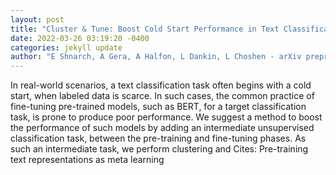 ```yaml
--- 
layout: post 
title: "Cluster & Tune: Boost Cold Start Performance in Text Classification" 
date: 2022-03-26 03:19:20 -0400 
categories: jekyll update 
author: "E Shnarch, A Gera, A Halfon, L Dankin, L Choshen - arXiv preprint arXiv , 2022" 
--- 
```

In real-world scenarios, a text classification task often begins with a cold start, when labeled data is scarce. In such cases, the common practice of fine-tuning pre-trained models, such as BERT, for a target classification task, is prone to produce poor performance. We suggest a method to boost the performance of such models by adding an intermediate unsupervised classification task, between the pre-training and fine-tuning phases. As such an intermediate task, we perform clustering and Cites: Pre-training text representations as meta learning